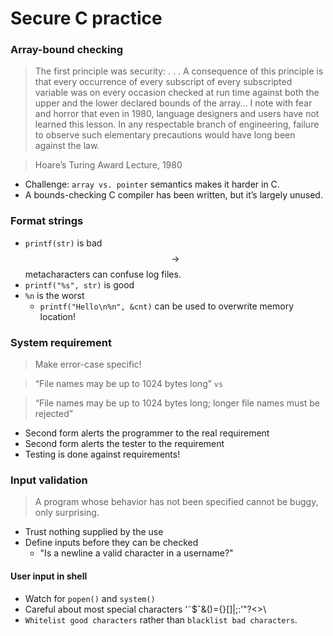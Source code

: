 # Secure C practice

### Array-bound checking
> The first principle was security: . . . A consequence of this principle is that every occurrence of every subscript of every subscripted variable was on every occasion checked at run time against both the upper and the lower declared bounds of the array... I note with fear and horror that even in 1980, language designers and users have not learned this lesson. In any respectable branch of engineering, failure to observe such elementary precautions would have long been against the law.

> Hoare’s Turing Award Lecture, 1980

* Challenge: `array vs. pointer` semantics makes it harder in C.
* A bounds-checking C compiler has been written, but it’s largely unused.

### Format strings
* `printf(str)` is bad $$\rightarrow$$ metacharacters can confuse log files.
* `printf("%s", str)` is good
* `%n` is the worst
    - `printf("Hello\n%n", &cnt)` can be used to overwrite memory location!

### System requirement
> Make error-case specific!

> “File names may be up to 1024 bytes long” `vs`

> “File names may be up to 1024 bytes long; longer file names must be rejected”

* Second form alerts the programmer to the real requirement
* Second form alerts the tester to the requirement
* Testing is done against requirements!

### Input validation
> A program whose behavior has not been specified cannot be buggy, only surprising.

* Trust nothing supplied by the use
* Define inputs before they can be checked
    - "Is a newline a valid character in a username?"

#### User input in shell
* Watch for `popen()` and `system()`
* Careful about most special characters ‘˜$ˆ&()={}[]|;:’"?<>\
* `Whitelist good characters` rather than `blacklist bad characters`.



